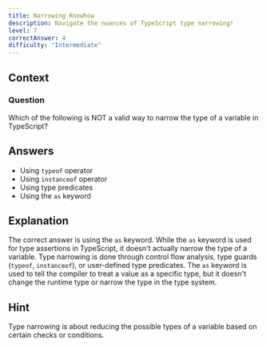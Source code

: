 ```yaml
---
title: Narrowing Knowhow
description: Navigate the nuances of TypeScript type narrowing!
level: 7
correctAnswer: 4
difficulty: "Intermediate"
---
```


## Context

### Question
Which of the following is NOT a valid way to narrow the type of a variable in TypeScript?

## Answers
- Using `typeof` operator
- Using `instanceof` operator
- Using type predicates
- Using the `as` keyword

## Explanation
The correct answer is using the `as` keyword. While the `as` keyword is used for type assertions in TypeScript, it doesn't actually narrow the type of a variable. Type narrowing is done through control flow analysis, type guards (`typeof`, `instanceof`), or user-defined type predicates. The `as` keyword is used to tell the compiler to treat a value as a specific type, but it doesn't change the runtime type or narrow the type in the type system.

## Hint
Type narrowing is about reducing the possible types of a variable based on certain checks or conditions.